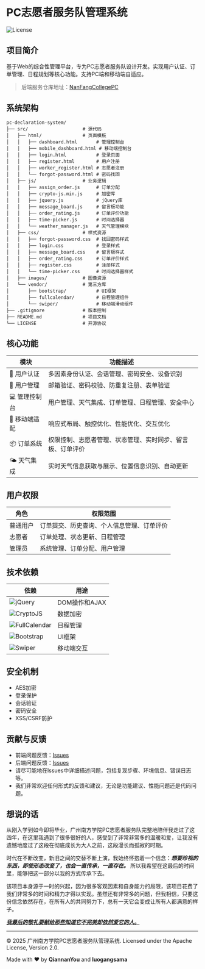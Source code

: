 # PC志愿者服务队管理系统

![License](https://img.shields.io/badge/许可证-Apache%202.0-yellow)

## 项目简介
基于Web的综合性管理平台，专为PC志愿者服务队设计开发。实现用户认证、订单管理、日程规划等核心功能。支持PC端和移动端自适应。

> 后端服务仓库地址：[NanFangCollegePC](https://github.com/luogangsama/NanFangCollegePC)

## 系统架构
```
pc-declaration-system/
├── src/                    # 源代码
│   ├── html/               # 页面模板
│   │   ├── dashboard.html       # 管理控制台
│   │   ├── mobile_dashboard.html # 移动端控制台
│   │   ├── login.html           # 登录页面
│   │   ├── register.html        # 用户注册
│   │   ├── worker_register.html # 志愿者注册
│   │   └── forgot-password.html # 密码找回
│   ├── js/                 # 业务逻辑
│   │   ├── assign_order.js      # 订单分配
│   │   ├── crypto-js.min.js     # 加密库
│   │   ├── jquery.js            # jQuery库
│   │   ├── message_board.js     # 留言板功能
│   │   ├── order_rating.js      # 订单评价功能
│   │   ├── time-picker.js       # 时间选择器
│   │   └── weather_manager.js   # 天气管理模块
│   ├── css/                # 样式资源
│   │   ├── forgot-password.css  # 找回密码样式
│   │   ├── login.css            # 登录样式
│   │   ├── message_board.css    # 留言板样式
│   │   ├── order_rating.css     # 订单评价样式
│   │   ├── register.css         # 注册样式 
│   │   └── time-picker.css      # 时间选择器样式
│   ├── images/             # 图像资源
│   └── vendor/             # 第三方库
│       ├── bootstrap/           # UI框架
│       ├── fullcalendar/        # 日程管理组件
│       └── swiper/              # 移动端滑动组件
├── .gitignore              # 版本控制
├── README.md               # 项目文档
└── LICENSE                 # 开源协议
```

## 核心功能

| 模块 | 功能描述 |
|------|----------|
| 🔐 用户认证 | 多因素身份认证、会话管理、密码安全、设备识别 |
| 📝 用户管理 | 邮箱验证、密码校验、防重复注册、表单验证 |
| 💻 管理控制台 | 用户管理、天气集成、订单管理、日程管理、安全中心 |
| 📱 移动端适配 | 响应式布局、触控优化、性能优化、交互优化 |
| 📦 订单系统 | 权限控制、志愿者管理、状态管理、实时同步、留言板、订单评价 |
| 🌤️ 天气集成 | 实时天气信息获取与展示、位置信息识别、自动更新 |

## 用户权限
| 角色 | 权限范围 |
|------|----------|
| 普通用户 | 订单提交、历史查询、个人信息管理、订单评价 |
| 志愿者 | 订单处理、状态更新、日程管理 |
| 管理员 | 系统管理、订单分配、用户管理 |

## 技术依赖
| 依赖 | 用途 |
|------|------|
| ![jQuery](https://img.shields.io/badge/jQuery-v3.6.0-blue) | DOM操作和AJAX |
| ![CryptoJS](https://img.shields.io/badge/CryptoJS-v4.1.1-green) | 数据加密 |
| ![FullCalendar](https://img.shields.io/badge/FullCalendar-v5.10.1-orange) | 日程管理 |
| ![Bootstrap](https://img.shields.io/badge/Bootstrap-v5.1.3-purple) | UI框架 |
| ![Swiper](https://img.shields.io/badge/Swiper-latest-red) | 移动端交互 |

## 安全机制
- AES加密
- 登录保护
- 会话验证
- 密码安全
- XSS/CSRF防护

## 贡献与反馈
- 前端问题反馈：[Issues](https://github.com/shikaiwe/pc-declaration-system/issues)
- 后端问题反馈：[Issues](https://github.com/luogangsama/NanFangCollegePC/issues)
- 请尽可能地在Issues中详细描述问题，包括复现步骤、环境信息、错误日志等。
- 我们非常欢迎任何形式的反馈和建议，无论是功能建议、性能问题还是代码问题。

## 想说的话

从刚入学到如今即将毕业，广州南方学院PC志愿者服务队完整地陪伴我走过了这四年，在这里我遇到了很多很好的人，感受到了非常非常多的温暖和爱，让我没有遗憾地度过了这段在彻底成长为大人之前，这段漫长而孤寂的时期。

时代在不断改变，新旧之间的交替不断上演，我始终怀抱着一个信念：***想要珍视的东西，即使形态改变了，也会一直传承，一直存在。*** 所以我希望在这最后的时间里，能够把这一部分以我的方式传承下去。

该项目本身源于一时的兴起，因为很多客观因素和自身能力的局限，该项目花费了我们非常多的时间和精力才得以实现。虽然还有非常多的问题，但我相信，只要这份信念依然存在，在所有人的共同努力下，总有一天它会变成让所有人都满意的样子。

<u>***我最后的敬礼要献给那些知道它不完美却依然爱它的人。***</u>

---
© 2025 广州南方学院PC志愿者服务队管理系统. Licensed under the Apache License, Version 2.0.

Made with ❤️ by **QiannanYou** and **luogangsama**